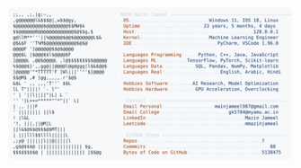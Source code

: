 <picture>
  <source srcset="https://raw.githubusercontent.com/mmazinjameel/mmazinjameel/main/dark_mode.svg?v=1744229480" media="(prefers-color-scheme: dark)">
  <img src="https://raw.githubusercontent.com/mmazinjameel/mmazinjameel/main/light_mode.svg?v=1744229480">
</picture>
